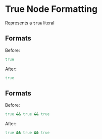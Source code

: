 <!-- BEGIN_AUTOGENERATED -->

# True Node Formatting

Represents a `true` literal

<!-- END_AUTOGENERATED -->

## Formats

Before:

```ruby
true
```

After:

```ruby
true
```

## Formats

Before:

```ruby
true && true && true
```

After:

```ruby
true && true && true
```

